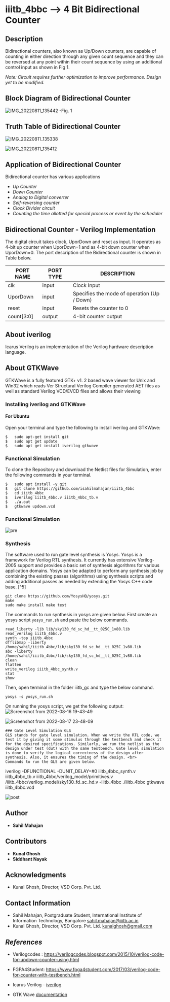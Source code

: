 # iiitb_4bbc --> 4 Bit Bidirectional Counter


## Description

Bidirectional counters, also known as Up/Down counters, are capable of counting in either direction through any given count sequence and they can be reversed at any point within their count sequence by using an additional control input as shown in Fig 1.

*Note: Circuit requires further optimization to improve performance. Design yet to be modified.*

## Block Diagram of Bidirectional Counter

![IMG_20220811_135442](https://user-images.githubusercontent.com/34582183/184093729-d134353f-1a48-41e4-b0da-d7ddbbefc29c.jpg)
-Fig. 1

## Truth Table of Bidirectional Counter
![IMG_20220811_135338](https://user-images.githubusercontent.com/34582183/184093786-9a4ebfd7-73fd-4841-9102-b3db0f8da19f.jpg)

![IMG_20220811_135412](https://user-images.githubusercontent.com/34582183/184093761-fd305f83-74d3-45a4-b068-bb21029ecc5e.jpg)


## Application of Bidirectional Counter

Bidirectional counter has various applications
- *Up Counter*
- *Down Counter*
- *Analog to Digital converter*
- *Self-reversing counter*
- *Clock Divider circuit*
- *Counting the time allotted for special process or event by the scheduler*

## Bidirectional Counter - Verilog Implementation 
The digital circuit takes clock, UporDown and reset as input. It operates as 4-bit up counter when UporDown=1 and as 4-bit down counter when UporDown=0. The port description of the Bidirectional counter is shown in Table below. 


| PORT NAME | PORT TYPE | DESCRIPTION |
|-----------|-----------|-------------|
| clk       | input     | Clock Input |
| UporDown | input | Specifies the mode of operation (Up / Down) |
| reset | input | Resets the counter to 0 |
| count[3:0] | output | 4-bit counter output |

## About iverilog 
Icarus Verilog is an implementation of the Verilog hardware description language.
## About GTKWave
GTKWave is a fully featured GTK+ v1. 2 based wave viewer for Unix and Win32 which reads Ver Structural Verilog Compiler generated AET files as well as standard Verilog VCD/EVCD files and allows their viewing

### Installing iverilog and GTKWave

#### For Ubuntu

Open your terminal and type the following to install iverilog and GTKWave:
```
$   sudo apt-get install git 
$   sudo apt get update
$   sudo apt get install iverilog gtkwave
```


### Functional Simulation
To clone the Repository and download the Netlist files for Simulation, enter the following commands in your terminal.
```
$   sudo apt install -y git
$   git clone https://github.com/isahilmahajan/iiitb_4bbc
$   cd iiitb_4bbc
$   iverilog iiitb_4bbc.v iiitb_4bbc_tb.v
$   ./a.out
$   gtkwave updown.vcd
```
### Functional Simulation

![pre](https://user-images.githubusercontent.com/34582183/185283568-e24ff700-ce17-47e1-8736-df344b21dc70.png)



### Synthesis
The software used to run gate level synthesis is Yosys. Yosys is a framework for Verilog RTL synthesis. It currently has extensive Verilog-2005 support and provides a basic set of synthesis algorithms for various application domains. Yosys can be adapted to perform any synthesis job by combining the existing passes (algorithms) using synthesis scripts and adding additional passes as needed by extending the Yosys C++ code base. [^5]

```
git clone https://github.com/YosysHQ/yosys.git
make
sudo make install make test
```

The commands to run synthesis in yosys are given below. First create an yosys script `yosys_run.sh` and paste the below commands.
```
read_liberty -lib lib/sky130_fd_sc_hd__tt_025C_1v80.lib
read_verilog iiitb_4bbc.v
synth -top iiitb_4bbc	
dfflibmap -liberty /home/sahil/iiitb_4bbc/lib/sky130_fd_sc_hd__tt_025C_1v80.lib
abc -liberty /home/sahil/iiitb_4bbc/lib/sky130_fd_sc_hd__tt_025C_1v80.lib
clean
flatten
write_verilog iiitb_4bbc_synth.v
stat
show
```
Then, open terminal in the folder iiitb_gc and type the below command.
```
yosys -s yosys_run.sh
```
On running the yosys script, we get the following output:
![Screenshot from 2022-08-16 19-43-49](https://user-images.githubusercontent.com/34582183/185283063-2681ac5d-b794-4b26-947f-725f044beaf4.png)

![Screenshot from 2022-08-17 23-48-09](https://user-images.githubusercontent.com/34582183/185283153-819cbcd2-6ef3-453a-a9a1-8c46b4e86e12.png)


```
### Gate Level Simulation GLS
GLS stands for gate level simulation. When we write the RTL code, we test it by giving it some stimulus through the testbench and check it for the desired specifications. Similarly, we run the netlist as the design under test (dut) with the same testbench. Gate level simulation is done to verify the logical correctness of the design after synthesis. Also, it ensures the timing of the design. <br>
Commands to run the GLS are given below.
```
iverilog -DFUNCTIONAL -DUNIT_DELAY=#0 iiitb_4bbc_synth.v iiitb_4bbc_tb.v iiitb_4bbc/verilog_model/primitives.v /iiitb_4bbc/verilog_model/sky130_fd_sc_hd.v -iiitb_4bbc 
./iiitb_4bbc
gtkwave iiitb_4bbc.vcd

![post](https://user-images.githubusercontent.com/34582183/185283470-eec5908c-9a4a-44ee-b628-af5ad37390a7.png)


## Author

- **Sahil Mahajan**

## Contributors

- **Kunal Ghosh**
- **Siddhant Nayak**

## Acknowledgments


- Kunal Ghosh, Director, VSD Corp. Pvt. Ltd.


## Contact Information

- Sahil Mahajan, Postgraduate Student, International Institute of Information Technology, Bangalore  sahil.mahajan@iiitb.ac.in
- Kunal Ghosh, Director, VSD Corp. Pvt. Ltd. kunalghosh@gmail.com

## *References*
- Verilogcodes : https://verilogcodes.blogspot.com/2015/10/verilog-code-for-updown-counter-using.html

- FGPA4Student: https://www.fpga4student.com/2017/03/verilog-code-for-counter-with-testbench.html

- Icarus Verilog - [iverilog](http://iverilog.icarus.com/)

- GTK Wave [documentation](http://gtkwave.sourceforge.net/gtkwave.pdf)
